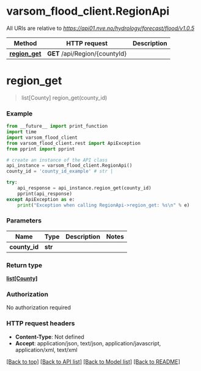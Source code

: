 # varsom_flood_client.RegionApi

All URIs are relative to *https://api01.nve.no/hydrology/forecast/flood/v1.0.5*

Method | HTTP request | Description
------------- | ------------- | -------------
[**region_get**](RegionApi.md#region_get) | **GET** /api/Region/{countyId} | 

# **region_get**
> list[County] region_get(county_id)



### Example
```python
from __future__ import print_function
import time
import varsom_flood_client
from varsom_flood_client.rest import ApiException
from pprint import pprint

# create an instance of the API class
api_instance = varsom_flood_client.RegionApi()
county_id = 'county_id_example' # str | 

try:
    api_response = api_instance.region_get(county_id)
    pprint(api_response)
except ApiException as e:
    print("Exception when calling RegionApi->region_get: %s\n" % e)
```

### Parameters

Name | Type | Description  | Notes
------------- | ------------- | ------------- | -------------
 **county_id** | **str**|  | 

### Return type

[**list[County]**](County.md)

### Authorization

No authorization required

### HTTP request headers

 - **Content-Type**: Not defined
 - **Accept**: application/json, text/json, application/javascript, application/xml, text/xml

[[Back to top]](#) [[Back to API list]](../README.md#documentation-for-api-endpoints) [[Back to Model list]](../README.md#documentation-for-models) [[Back to README]](../README.md)

